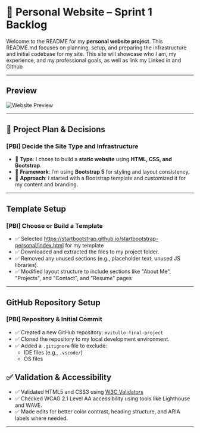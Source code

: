# 📁 Personal Website – Sprint 1 Backlog

Welcome to the README for my **personal website project**. This README.md focuses on planning, setup, and preparing the infrastructure and initial codebase for my site. This site will showcase who I am, my experience, and my professional goals, as well as link my Linked in and GIthub

---

## Preview

![Website Preview](assets/website-preview.png)

---

## 🔨 Project Plan & Decisions

### [PBI] Decide the Site Type and Infrastructure

- 🔹 **Type**: I chose to build a **static website** using **HTML, CSS, and Bootstrap**.
- 🔹 **Framework**: I’m using **Bootstrap 5** for styling and layout consistency.
- 🔹 **Approach**: I started with a Bootstrap template and customized it for my content and branding.

---

##  Template Setup

### [PBI] Choose or Build a Template

- ✅ Selected https://startbootstrap.github.io/startbootstrap-personal/index.html for my template
- ✅ Downloaded and extracted the files to my project folder.
- ✅ Removed any unused sections (e.g., placeholder text, unused JS libraries).
- ✅ Modified layout structure to include sections like "About Me", "Projects", and "Contact", and "Resume" pages 

---

##  GitHub Repository Setup

### [PBI] Repository & Initial Commit

- ✅ Created a new GitHub repository: `mvitullo-final-project`
- ✅ Cloned the repository to my local development environment.
- ✅ Added a `.gitignore` file to exclude:
  - IDE files (e.g., `.vscode/`)
  - OS files

## ✅ Validation & Accessibility

- ✅ Validated HTML5 and CSS3 using [W3C Validators](https://validator.w3.org/)
- ✅ Checked WCAG 2.1 Level AA accessibility using tools like Lighthouse and WAVE.
- ✅ Made edits for better color contrast, heading structure, and ARIA labels where needed.

---
